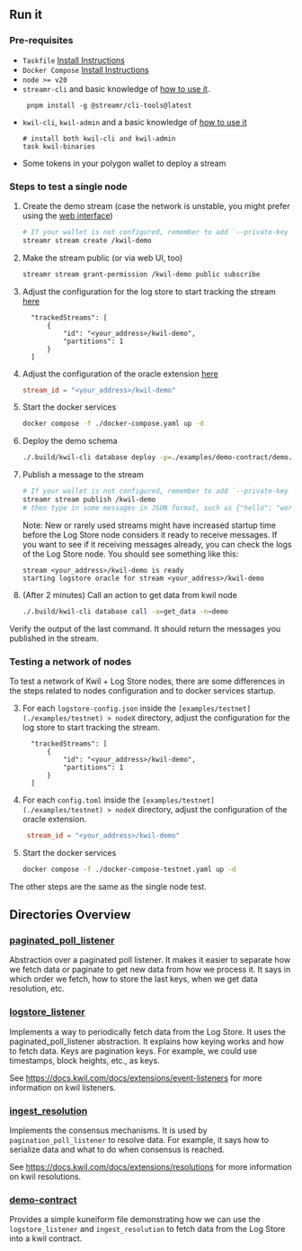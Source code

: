 ## Run it

### Pre-requisites

- `Taskfile` [Install Instructions](https://taskfile.dev/installation)
- `Docker Compose` [Install Instructions](https://docs.docker.com/compose)
- `node >= v20`
- `streamr-cli` and basic knowledge of [how to use it](https://docs.streamr.network/usage/cli-tool).
  ```shell
   pnpm install -g @streamr/cli-tools@latest
   ```
- `kwil-cli`, `kwil-admin` and a basic knowledge of [how to use it](https://docs.kwil.com/docs/kwil-cli/installation)
  ```shell
  # install both kwil-cli and kwil-admin
  task kwil-binaries
  ```
- Some tokens in your polygon wallet to deploy a stream

### Steps to test a single node

1. Create the demo stream (case the network is unstable, you might prefer using the [web interface](https://streamr.network/hub/streams/new))
    ```bash
   # If your wallet is not configured, remember to add `--private-key <PRIVATE_KEY>` flag
   streamr stream create /kwil-demo
    ```

2. Make the stream public (or via web UI, too)
    ```bash
   streamr stream grant-permission /kwil-demo public subscribe
    ```

3. Adjust the configuration for the log store to start tracking the stream [here](./examples/single-node/logstore-node-config.json)
   ```
     "trackedStreams": [
         {
             "id": "<your_address>/kwil-demo",
             "partitions": 1
         }
     ]
   ```

4. Adjust the configuration of the oracle extension [here](./examples/single-node/config.toml)
   ```toml
   stream_id = "<your_address>/kwil-demo"
   ```

5. Start the docker services
   ```bash
   docker compose -f ./docker-compose.yaml up -d
   ```

6. Deploy the demo schema
   ```bash
   ./.build/kwil-cli database deploy -p=./examples/demo-contract/demo.kf --name=demo --sync
    ```

7. Publish a message to the stream
    ```bash
   # If your wallet is not configured, remember to add `--private-key <PRIVATE_KEY>` flag
   streamr stream publish /kwil-demo
   # then type in some messages in JSON format, such as {"hello": "world"}
    ```
   
   Note: New or rarely used streams might have increased startup time before the Log Store node considers it ready to receive messages. If you want to see if it receiving messages already, you can check the logs of the Log Store node. You should see something like this:
   ```
   stream <your_address>/kwil-demo is ready
   starting logstore oracle for stream <your_address>/kwil-demo
   ```

8. (After 2 minutes) Call an action to get data from kwil node
    ```bash
    ./.build/kwil-cli database call -a=get_data -n=demo
   ```

Verify the output of the last command. It should return the messages you published in the stream.

### Testing a network of nodes

To test a network of Kwil + Log Store nodes, there are some differences in the steps related to nodes configuration and to docker services startup.

3. For each `logstore-config.json` inside the `[examples/testnet](./examples/testnet) > nodeX` directory, adjust the configuration for the log store to start tracking the stream.
   ```
     "trackedStreams": [
         {
             "id": "<your_address>/kwil-demo",
             "partitions": 1
         }
     ]
   ```

4. For each `config.toml` inside the `[examples/testnet](./examples/testnet) > nodeX` directory, adjust the configuration of the oracle extension.
   ```toml
    stream_id = "<your_address>/kwil-demo"
    ```
5. Start the docker services
   ```bash
   docker compose -f ./docker-compose-testnet.yaml up -d
   ```

The other steps are the same as the single node test.

## Directories Overview

### [paginated_poll_listener](./internal/paginated_poll_listener)

Abstraction over a paginated poll listener. It makes it easier to separate how we fetch data or paginate to get new data from how we process it.
It says in which order we fetch, how to store the last keys, when we get data resolution, etc.

### [logstore_listener](internal/extensions/listeners/logstore_listener)

Implements a way to periodically fetch data from the Log Store. It uses the paginated_poll_listener abstraction. It explains how keying works and how to fetch data. Keys are pagination keys. For example, we could use timestamps, block heights, etc., as keys.

See https://docs.kwil.com/docs/extensions/event-listeners for more information on kwil listeners.

### [ingest_resolution](internal/extensions/resolutions/ingest_resolution)

Implements the consensus mechanisms. It is used by `pagination_poll_listener` to resolve data. For example, it says how to serialize data and what to do when consensus is reached.

See https://docs.kwil.com/docs/extensions/resolutions for more information on kwil resolutions.

### [demo-contract](./examples/demo-contract)

Provides a simple kuneiform file demonstrating how we can use the `logstore_listener` and `ingest_resolution` to fetch data from the Log Store into a kwil contract.
